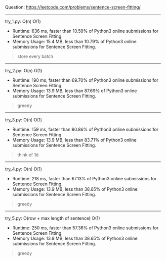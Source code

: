 Question: https://leetcode.com/problems/sentence-screen-fitting/

---

try_1.py: O(n) O(1)

* Runtime: 636 ms, faster than 10.59% of Python3 online submissions for Sentence Screen Fitting.
* Memory Usage: 15.4 MB, less than 10.79% of Python3 online submissions for Sentence Screen Fitting.

> store every batch

---

try_2.py: O(n) O(1)

* Runtime: 190 ms, faster than 69.70% of Python3 online submissions for Sentence Screen Fitting.
* Memory Usage: 13.9 MB, less than 87.69% of Python3 online submissions for Sentence Screen Fitting.

> greedy

---

try_3.py: O(n) O(1)

* Runtime: 159 ms, faster than 80.86% of Python3 online submissions for Sentence Screen Fitting.
* Memory Usage: 13.9 MB, less than 83.71% of Python3 online submissions for Sentence Screen Fitting.

> think of 1d

---

try_4.py: O(n) O(1)

* Runtime: 218 ms, faster than 67.13% of Python3 online submissions for Sentence Screen Fitting.
* Memory Usage: 13.9 MB, less than 38.65% of Python3 online submissions for Sentence Screen Fitting.

> greedy

---

try_5.py: O(row + max length of sentence) O(1)

* Runtime: 250 ms, faster than 57.36% of Python3 online submissions for Sentence Screen Fitting.
* Memory Usage: 13.9 MB, less than 38.65% of Python3 online submissions for Sentence Screen Fitting.

> greedy
